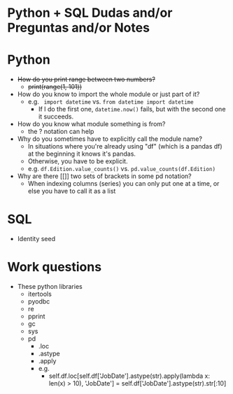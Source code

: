 # Python + SQL Dudas and/or Preguntas and/or Notes

# Python
- ~~How do you print range between two numbers?~~
    - ~~print(range(1, 101))~~
- How do you know to import the whole module or just part of it?
  - e.g. ` import datetime` vs. `from datetime import datetime`
    - If I do the first one, `datetime.now()` fails, but with the second one it succeeds.
- How do you know what module something is from?
  - the ? notation can help
- Why do you sometimes have to explicitly call the module name?
  - In situations where you're already using "df" (which is a pandas df) at the beginning it knows it's pandas.
  - Otherwise, you have to be explicit.
  - e.g. ``` df.Edition.value_counts() ``` vs. ```pd.value_counts(df.Edition)```
- Why are there [[]] two sets of brackets in some pd notation?
  - When indexing columns (series) you can only put one at a time, or else you have to call it as a list
  
# SQL
- Identity seed

# Work questions
- These python libraries
  - itertools
  - pyodbc
  - re
  - pprint
  - gc
  - sys
  - pd 
    - .loc
    - .astype
    - .apply
    - e.g.
      - self.df.loc[self.df['JobDate'].astype(str).apply(lambda x: len(x) > 10), 'JobDate'] = self.df['JobDate'].astype(str).str[:10]